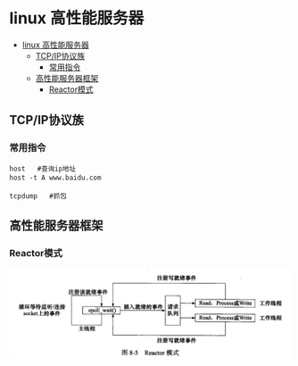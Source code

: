 # linux 高性能服务器

- [linux 高性能服务器](#linux-高性能服务器)
  - [TCP/IP协议族](#tcpip协议族)
    - [常用指令](#常用指令)
  - [高性能服务器框架](#高性能服务器框架)
    - [Reactor模式](#reactor模式)

## TCP/IP协议族

### 常用指令

```shell
host   #查询ip地址
host -t A www.baidu.com

tcpdump   #抓包
```

## 高性能服务器框架

### Reactor模式

![reactor](./assert/2019-04-3021.png)
